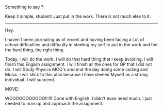
Something to say ?:

Keep it simple, student!
Just put in the work. There is not much else to it. 

---

Hey. 

I haven't been journaling as of recent and having been facing a Lot of school difficulties and difficulty in steeling my self to put in the work and the the hard thing, the right thing. 

Today, i will do the work. I will do that hard thing that I keep avoiding. I will finish this English assignment. I will finish all the ones for GP that I did not do. I will Study Physics MCQ's and end the day doing some coding and Music. I will stick to this plan because I have steeled Myself as a strong individual. I will succeed. 

MOVE!


WOOOOOOOOOOO!!!!!! Done with English. I didn't even need much. I just needed to man up and approach the assignment. 






 